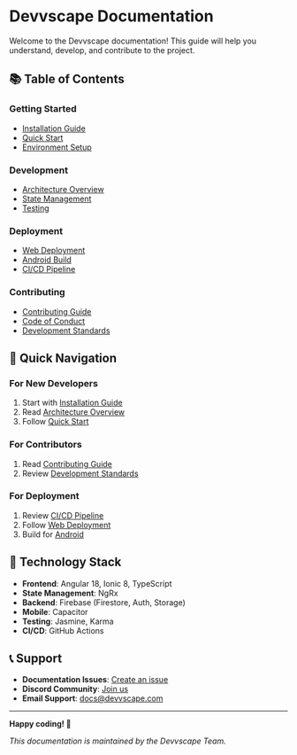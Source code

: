 # Devvscape Documentation

Welcome to the Devvscape documentation! This guide will help you understand, develop, and contribute to the project.

## 📚 Table of Contents

### Getting Started
- [Installation Guide](getting-started/installation.md)
- [Quick Start](getting-started/quick-start.md)
- [Environment Setup](getting-started/environment.md)

### Development
- [Architecture Overview](development/architecture.md)
- [State Management](development/state-management.md)
- [Testing](development/testing.md)

### Deployment
- [Web Deployment](deployment/web.md)
- [Android Build](deployment/android.md)
- [CI/CD Pipeline](deployment/ci-cd.md)

### Contributing
- [Contributing Guide](../CONTRIBUTING.md)
- [Code of Conduct](../CODE_OF_CONDUCT.md)
- [Development Standards](contributing/standards.md)

## 🚀 Quick Navigation

### For New Developers
1. Start with [Installation Guide](getting-started/installation.md)
2. Read [Architecture Overview](development/architecture.md)
3. Follow [Quick Start](getting-started/quick-start.md)

### For Contributors
1. Read [Contributing Guide](../CONTRIBUTING.md)
2. Review [Development Standards](contributing/standards.md)

### For Deployment
1. Review [CI/CD Pipeline](deployment/ci-cd.md)
2. Follow [Web Deployment](deployment/web.md)
3. Build for [Android](deployment/android.md)

## 🔧 Technology Stack

- **Frontend**: Angular 18, Ionic 8, TypeScript
- **State Management**: NgRx
- **Backend**: Firebase (Firestore, Auth, Storage)
- **Mobile**: Capacitor
- **Testing**: Jasmine, Karma
- **CI/CD**: GitHub Actions

## 📞 Support

- **Documentation Issues**: [Create an issue](https://github.com/{your-username}/devvscape-code-humor/issues)
- **Discord Community**: [Join us](https://discord.gg/devvscape)
- **Email Support**: docs@devvscape.com

---

**Happy coding! 🚀**

*This documentation is maintained by the Devvscape Team.* 